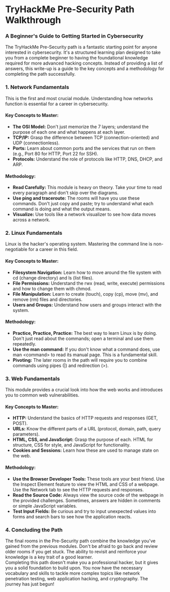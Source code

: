# **TryHackMe Pre-Security Path Walkthrough**

### **A Beginner's Guide to Getting Started in Cybersecurity**

The TryHackMe Pre-Security path is a fantastic starting point for anyone interested in cybersecurity. It's a structured learning plan designed to take you from a complete beginner to having the foundational knowledge required for more advanced hacking concepts. Instead of providing a list of answers, this write-up is a guide to the key concepts and a methodology for completing the path successfully.

### **1\. Network Fundamentals**

This is the first and most crucial module. Understanding how networks function is essential for a career in cybersecurity.

#### **Key Concepts to Master:**

* **The OSI Model:** Don't just memorize the 7 layers; understand the purpose of each one and what happens at each layer.  
* **TCP/IP:** Grasp the difference between TCP (connection-oriented) and UDP (connectionless).  
* **Ports:** Learn about common ports and the services that run on them (e.g., Port 80 for HTTP, Port 22 for SSH).  
* **Protocols:** Understand the role of protocols like HTTP, DNS, DHCP, and ARP.

#### **Methodology:**

* **Read Carefully:** This module is heavy on theory. Take your time to read every paragraph and don't skip over the diagrams.  
* **Use ping and traceroute:** The rooms will have you use these commands. Don't just copy and paste; try to understand what each command is doing and what the output means.  
* **Visualize:** Use tools like a network visualizer to see how data moves across a network.

### **2\. Linux Fundamentals**

Linux is the hacker's operating system. Mastering the command line is non-negotiable for a career in this field.

#### **Key Concepts to Master:**

* **Filesystem Navigation:** Learn how to move around the file system with cd (change directory) and ls (list files).  
* **File Permissions:** Understand the rwx (read, write, execute) permissions and how to change them with chmod.  
* **File Manipulation:** Learn to create (touch), copy (cp), move (mv), and remove (rm) files and directories.  
* **Users and Groups:** Understand how users and groups interact with the system.

#### **Methodology:**

* **Practice, Practice, Practice:** The best way to learn Linux is by doing. Don't just read about the commands; open a terminal and use them repeatedly.  
* **Use the man command:** If you don't know what a command does, use man \<command\> to read its manual page. This is a fundamental skill.  
* **Pivoting:** The later rooms in the path will require you to combine commands using pipes (|) and redirection (\>).

### **3\. Web Fundamentals**

This module provides a crucial look into how the web works and introduces you to common web vulnerabilities.

#### **Key Concepts to Master:**

* **HTTP:** Understand the basics of HTTP requests and responses (GET, POST).  
* **URLs:** Know the different parts of a URL (protocol, domain, path, query parameters).  
* **HTML, CSS, and JavaScript:** Grasp the purpose of each. HTML for structure, CSS for style, and JavaScript for functionality.  
* **Cookies and Sessions:** Learn how these are used to manage state on the web.

#### **Methodology:**

* **Use the Browser Developer Tools:** These tools are your best friend. Use the Inspect Element feature to view the HTML and CSS of a webpage. Use the Network tab to see the HTTP requests and responses.  
* **Read the Source Code:** Always view the source code of the webpage in the provided challenges. Sometimes, answers are hidden in comments or simple JavaScript variables.  
* **Test Input Fields:** Be curious and try to input unexpected values into forms and search bars to see how the application reacts.

### **4\. Concluding the Path**

The final rooms in the Pre-Security path combine the knowledge you've gained from the previous modules. Don't be afraid to go back and review older rooms if you get stuck. The ability to revisit and reinforce your knowledge is a key trait of a good learner.  
Completing this path doesn't make you a professional hacker, but it gives you a solid foundation to build upon. You now have the necessary vocabulary and skills to tackle more complex topics like network penetration testing, web application hacking, and cryptography. The journey has just begun\!
